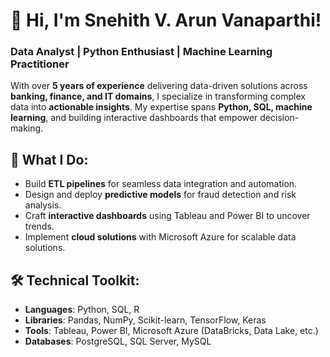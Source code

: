 # 👋 Hi, I'm **Snehith V. Arun Vanaparthi!**
### **Data Analyst | Python Enthusiast | Machine Learning Practitioner**

With over **5 years of experience** delivering data-driven solutions across **banking, finance, and IT domains**, I specialize in transforming complex data into **actionable insights**. My expertise spans **Python, SQL, machine learning**, and building interactive dashboards that empower decision-making.

## 🚀 **What I Do:**
- Build **ETL pipelines** for seamless data integration and automation.  
- Design and deploy **predictive models** for fraud detection and risk analysis.  
- Craft **interactive dashboards** using Tableau and Power BI to uncover trends.  
- Implement **cloud solutions** with Microsoft Azure for scalable data solutions.  

## 🛠 **Technical Toolkit:**
- **Languages**: Python, SQL, R  
- **Libraries**: Pandas, NumPy, Scikit-learn, TensorFlow, Keras  
- **Tools**: Tableau, Power BI, Microsoft Azure (DataBricks, Data Lake, etc.)  
- **Databases**: PostgreSQL, SQL Server, MySQL  
